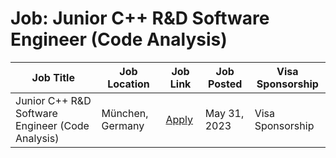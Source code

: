 # Job: Junior C++ R&D Software Engineer (Code Analysis)

| Job Title | Job Location | Job Link | Job Posted | Visa Sponsorship |
| --- | --- | --- | --- | --- |
| Junior C++ R&D Software Engineer (Code Analysis) | München, Germany | [Apply](https://boards.greenhouse.io/guardsquare/jobs/4037399) | May 31, 2023 | Visa Sponsorship |
